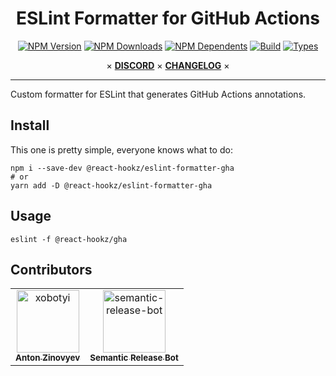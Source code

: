 <div align="center">

# ESLint Formatter for GitHub Actions

[![NPM Version](https://flat.badgen.net/npm/v/@react-hookz/eslint-formatter-gha)](https://www.npmjs.com/package/@react-hookz/eslint-formatter-gha)
[![NPM Downloads](https://flat.badgen.net/npm/dm/@react-hookz/eslint-formatter-gha)](https://www.npmjs.com/package/@react-hookz/eslint-formatter-gha)
[![NPM Dependents](https://flat.badgen.net/npm/dependents/@react-hookz/eslint-formatter-gha)](https://www.npmjs.com/package/@react-hookz/eslint-formatter-gha)
[![Build](https://img.shields.io/github/actions/workflow/status/react-hookz/eslint-formatter-gha/ci-cd.yml?branch=master&style=flat-square)](https://github.com/react-hookz/eslint-formatter-gha/actions)
[![Types](https://flat.badgen.net/npm/types/@react-hookz/eslint-formatter-gha)](https://www.npmjs.com/package/@react-hookz/eslint-formatter-gha)

× **[DISCORD](https://discord.gg/Fjwphtu65f)** ×
**[CHANGELOG](https://github.com/react-hookz/eslint-formatter-gha/blob/master/CHANGELOG.md)** ×

</div>

---

Custom formatter for ESLint that generates GitHub Actions annotations.

## Install

This one is pretty simple, everyone knows what to do:

```shell
npm i --save-dev @react-hookz/eslint-formatter-gha
# or
yarn add -D @react-hookz/eslint-formatter-gha
```

## Usage

```shell
eslint -f @react-hookz/gha
```

## Contributors

<!-- readme: collaborators,contributors,semantic-release-bot/-,lint-action/- -start -->
<table>
<tr>
    <td align="center">
        <a href="https://github.com/xobotyi">
            <img src="https://avatars.githubusercontent.com/u/6178739?v=4" width="100;" alt="xobotyi"/>
            <br />
            <sub><b>Anton Zinovyev</b></sub>
        </a>
    </td>
    <td align="center">
        <a href="https://github.com/semantic-release-bot">
            <img src="https://avatars.githubusercontent.com/u/32174276?v=4" width="100;" alt="semantic-release-bot"/>
            <br />
            <sub><b>Semantic Release Bot</b></sub>
        </a>
    </td></tr>
</table>
<!-- readme: collaborators,contributors,semantic-release-bot/-,lint-action/- -end -->
